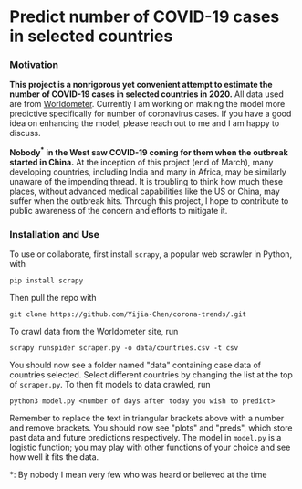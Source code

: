 # Predict number of COVID-19 cases in selected countries

### Motivation

**This project is a nonrigorous yet convenient attempt to estimate the number of COVID-19 cases in selected countries in 2020.** All data used are from [Worldometer](https://www.worldometers.info/coronavirus/). Currently I am working on making the model more predictive specifically for number of coronavirus cases. If you have a good idea on enhancing the model, please reach out to me and I am happy to discuss.

**Nobody<sup>*</sup> in the West saw COVID-19 coming for them when the outbreak started in China.** At the inception of this project (end of March), many developing countries, including India and many in Africa, may be similarly unaware of the impending thread. It is troubling to think how much these places, without advanced medical capabilities like the US or China, may suffer when the outbreak hits. Through this project, I hope to contribute to public awareness of the concern and efforts to mitigate it.

### Installation and Use

To use or collaborate, first install ```scrapy```, a popular web scrawler in Python, with
    
    pip install scrapy

Then pull the repo with

    git clone https://github.com/Yijia-Chen/corona-trends/.git

To crawl data from the Worldometer site, run

    scrapy runspider scraper.py -o data/countries.csv -t csv

You should now see a folder named "data" containing case data of countries selected. Select different countries by changing the list at the top of ```scraper.py```. To then fit models to data crawled, run 

    python3 model.py <number of days after today you wish to predict>

Remember to replace the text in triangular brackets above with a number and remove brackets. You should now see "plots" and "preds", which store past data and future predictions respectively. The model in ```model.py``` is a logistic function; you may play with other functions of your choice and see how well it fits the data.

*: By nobody I mean very few who was heard or believed at the time
